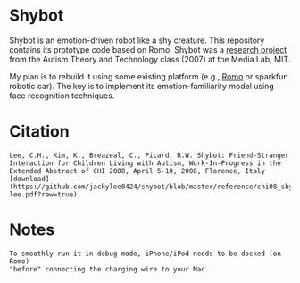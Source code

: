 Shybot
======

Shybot is an emotion-driven robot like a shy creature. This repository contains 
its prototype code based on Romo. Shybot was a [research project](http://affect.media.mit.edu/projects.php?id=2306 "Affective Computing Group") from the Autism 
Theory and Technology class (2007) at the Media Lab, MIT. 

My plan is to rebuild it using some existing platform (e.g., [Romo](http://romotive.com/ "iPhone/iPod extension toy car") or sparkfun 
robotic car). The key is to implement its emotion-familiarity model using face 
recognition techniques.

Citation
======
    Lee, C.H., Kim, K., Breazeal, C., Picard, R.W. Shybot: Friend-Stranger 
    Interaction for Children Living with Autism, Work-In-Progress in the 
    Extended Abstract of CHI 2008, April 5-10, 2008, Florence, Italy [download](https://github.com/jackylee0424/shybot/blob/master/reference/chi08_shybot-lee.pdf?raw=true)
    
Notes
======
    To smoothly run it in debug mode, iPhone/iPod needs to be docked (on Romo) 
    "before" connecting the charging wire to your Mac.

